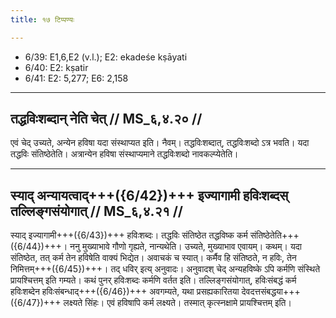```yaml
---
title: १७ टिप्पण्यः

---
```

- 6/39: E1,6,E2 (v.l.); E2: ekadeśe kṣāyati
- 6/40: E2: kṣatir
- 6/41: E2: 5,277; E6: 2,158

____________________________________________


## तद्धविःशब्दान् नेति चेत् // MS_६,४.२० //

एवं चेद् उच्यते, अन्येन हविषा यदा संस्थाप्यत इति। नैवम्। तद्धविःशब्दात्, तद्धविःशब्दो ऽत्र भवति। यदा तद्धविः संतिष्ठेतेति। अत्रान्येन हविषा संस्थाप्यमाने तद्धविःशब्दो नावकल्प्येतेति।


____________________________________________


## स्याद् अन्यायत्वाद्+++({6/42})+++ इज्यागामी हविःशब्दस् तल्लिङ्गसंयोगात् // MS_६,४.२१ //

स्याद् इज्यागामी+++({6/43})+++ हविःशब्दः। तद्धविः संतिष्ठेत तद्धविष्क कर्म संतिष्ठेतेति+++({6/44})+++। ननु मुख्याभावे गौणो गृह्यते, नान्यथेति। उच्यते, मुख्याभाव एवायम्। कथम्। यदा संतिष्ठेत, तत् कर्म तेन हविषेति वाक्यं भिद्येत। अवाचकं च स्यात्। कर्मैव हि संतिष्ठते, न हविः, तेन निमित्तम्+++({6/45})+++। तद् धविर् इत्य् अनुवादः। अनुवादश् चेद् अन्यहविष्के ऽपि कर्मणि संस्थिते प्रायश्चित्तम् इति गम्यते। कथं पुनर् हविःशब्दः कर्मणि वर्तत इति। तल्लिङ्गसंयोगात्, हविःसंबद्धं कर्म हविःशब्देन हविःसंबन्धाद्+++({6/46})+++ अवगम्यते, यथा प्रसह्यकारितया देवदत्तसंबद्धया+++({6/47})+++ लक्ष्यते सिंहः। एवं हविषापि कर्म लक्ष्यते। तस्मात् कृत्स्नक्षामे प्रायश्चित्तम् इति।
